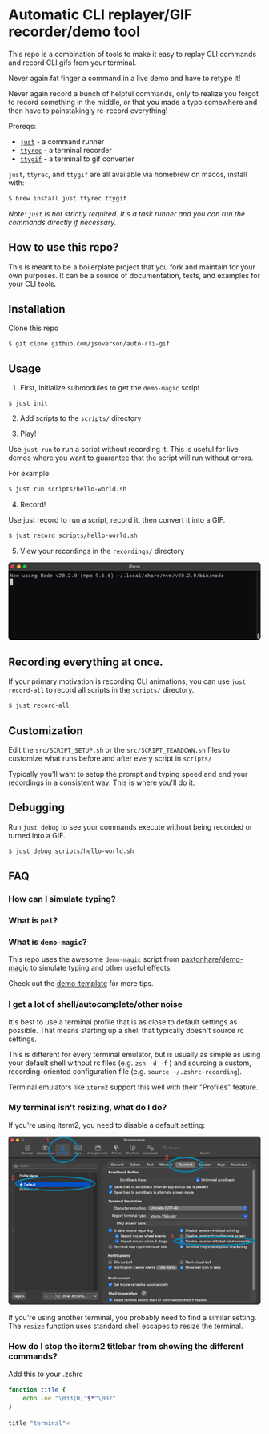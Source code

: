 # Automatic CLI replayer/GIF recorder/demo tool

This repo is a combination of tools to make it easy to replay CLI commands and record CLI gifs from your terminal.

Never again fat finger a command in a live demo and have to retype it!

Never again record a bunch of helpful commands, only to realize you forgot to record something in the middle, or that you made a typo somewhere and then have to painstakingly re-record everything!

Prereqs:

- [`just`](https://github.com/casey/just) - a command runner
- [`ttyrec`]() - a terminal recorder
- [`ttygif`]() - a terminal to gif converter

`just`, `ttyrec`, and `ttygif` are all available via homebrew on macos, install with:

```sh
$ brew install just ttyrec ttygif
```

*Note: `just` is not strictly required. It's a task runner and you can run the commands directly if necessary.*

## How to use this repo?

This is meant to be a boilerplate project that you fork and maintain for your own purposes. It can be a source of documentation, tests, and examples for your CLI tools.

## Installation

Clone this repo

```
$ git clone github.com/jsoverson/auto-cli-gif
```

## Usage

1) First, initialize submodules to get the `demo-magic` script

```
$ just init
```

2) Add scripts to the `scripts/` directory

3) Play!

Use `just run` to run a script without recording it. This is useful for live demos where you want to guarantee that the script will run without errors.

For example:

```sh
$ just run scripts/hello-world.sh
```

4) Record!

Use just record to run a script, record it, then convert it into a GIF.

```sh
$ just record scripts/hello-world.sh
```

5) View your recordings in the `recordings/` directory

![Recording of echo "Hello, World!"](recordings/hello-world.sh.gif "Recording of echo 'Hello, World!'")


## Recording everything at once.

If your primary motivation is recording CLI animations, you can use `just record-all` to record all scripts in the `scripts/` directory.

```sh
$ just record-all
```

## Customization

Edit the `src/SCRIPT_SETUP.sh` or the `src/SCRIPT_TEARDOWN.sh` files to customize what runs before and after every script in `scripts/`

Typically you'll want to setup the prompt and typing speed and end your recordings in a consistent way. This is where you'll do it.

## Debugging

Run `just debug` to see your commands execute without being recorded or turned into a GIF.

```sh
$ just debug scripts/hello-world.sh
```


## FAQ

### How can I simulate typing?
### What is `pei`?
### What is `demo-magic`?

This repo uses the awesome `demo-magic` script from [paxtonhare/demo-magic](https://github.com/paxtonhare/demo-magic) to simulate typing and other useful effects.

Check out the [demo-template](https://github.com/paxtonhare/demo-magic/blob/master/samples/demo-template.sh) for more tips.

### I get a lot of shell/autocomplete/other noise

It's best to use a terminal profile that is as close to default settings as possible. That means starting up a shell that typically doesn't source rc settings.

This is different for every terminal emulator, but is usually as simple as using your default shell without rc files (e.g. `zsh -d -f` ) and sourcing a custom, recording-oriented configuration file (e.g. `source ~/.zshrc-recording`).

Terminal emulators like `iterm2` support this well with their "Profiles" feature.

### My terminal isn't resizing, what do I do?

If you're using iterm2, you need to disable a default setting:

![Uncheck disable session-initiated window resizing](docs/iterm2-resizing.png "Uncheck disable session-initiated window resizing")

If you're using another terminal, you probably need to find a similar setting. The `resize` function uses standard shell escapes to resize the terminal.

### How do I stop the iterm2 titlebar from showing the different commands?

Add this to your .zshrc

```sh
function title {
    echo -ne "\033]0;"$*"\007"
}

title "terminal"⏎
```